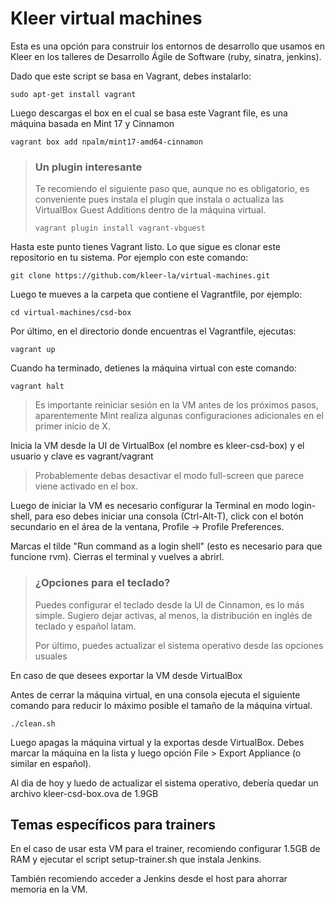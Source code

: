 # Kleer virtual machines

Esta es una opción para construir los entornos de desarrollo que usamos en
Kleer en los talleres de Desarrollo Ágile de Software (ruby, sinatra, jenkins).

Dado que este script se basa en Vagrant, debes instalarlo:

    sudo apt-get install vagrant

Luego descargas el box en el cual se basa este Vagrant file, es una máquina 
basada en Mint 17 y Cinnamon

    vagrant box add npalm/mint17-amd64-cinnamon


> ### Un plugin interesante
> 
> Te recomiendo el siguiente paso que, aunque no es obligatorio, es conveniente
> pues instala el plugin que instala o actualiza las VirtualBox Guest Additions
> dentro de la máquina virtual.
> 
>     vagrant plugin install vagrant-vbguest


Hasta este punto tienes Vagrant listo. Lo que sigue es clonar este repositorio 
en tu sistema. Por ejemplo con este comando:

    git clone https://github.com/kleer-la/virtual-machines.git

Luego te mueves a la carpeta que contiene el Vagrantfile, por ejemplo:

    cd virtual-machines/csd-box

Por último, en el directorio donde encuentras el Vagrantfile, ejecutas:

    vagrant up

Cuando ha terminado, detienes la máquina virtual con este comando:

    vagrant halt

> Es importante reiniciar sesión en la VM antes de los próximos pasos, aparentemente
> Mint realiza algunas configuraciones adicionales en el primer inicio de X.

Inicia la VM desde la UI de VirtualBox (el nombre es kleer-csd-box) y el usuario y clave 
es vagrant/vagrant

> Probablemente debas desactivar el modo full-screen que parece viene activado en el box.

Luego de iniciar la VM es necesario configurar la Terminal en modo login-shell,
para eso debes iniciar una consola (Ctrl-Alt-T), click con el botón secundario
en el área de la ventana, Profile -> Profile Preferences.

Marcas el tilde "Run command as a login shell" (esto es necesario para
que funcione rvm). Cierras el terminal y vuelves a abrirl.

> ### ¿Opciones para el teclado?
> Puedes configurar el teclado desde la UI de Cinnamon, es lo más simple. Sugiero dejar 
> activas, al menos, la distribución en inglés de teclado y español latam.
> 
> Por último, puedes actualizar el sistema operativo desde las opciones usuales

En caso de que desees exportar la VM desde VirtualBox

Antes de cerrar la máquina virtual, en una consola ejecuta el siguiente comando para
reducir lo máximo posible el tamaño de la máquina virtual.

    ./clean.sh

Luego apagas la máquina virtual y la exportas desde VirtualBox. Debes marcar la máquina
en la lista y luego opción File > Export Appliance (o similar en español).

Al dia de hoy y luedo de actualizar el sistema operativo, debería quedar un archivo
kleer-csd-box.ova de 1.9GB

## Temas específicos para trainers

En el caso de usar esta VM para el trainer, recomiendo configurar 1.5GB de RAM
y ejecutar el script setup-trainer.sh que instala Jenkins.

También recomiendo acceder a Jenkins desde el host para ahorrar memoria en la VM.
